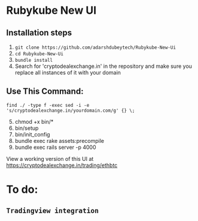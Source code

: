 # Rubykube New UI

## Installation steps

1. `git clone https://github.com/adarshdubeytech/Rubykube-New-Ui`
2. `cd Rubykube-New-Ui`
3. `bundle install`
4. Search for 'cryptodealexchange.in' in the repository and make sure you replace all instances of it with your domain
 ## Use This Command:
 `find ./ -type f -exec sed -i -e 's/cryptodealexchange.in/yourdomain.com/g' {} \;`

5. chmod +x bin/*
6. bin/setup
7. bin/init_config
8. bundle exec rake assets:precompile
9. bundle exec rails server -p 4000

View a working version of this UI at https://cryptodealexchange.in/trading/ethbtc

# To do: 
## `Tradingview integration`
